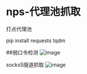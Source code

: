 # nps-代理池抓取
打点代理池

pip install requests tqdm

##弱口令检测
![image](https://github.com/user-attachments/assets/49363610-13ea-407b-b799-9df51fb3657b)

socks5隧道抓取
![image](https://github.com/user-attachments/assets/2e83b274-1dea-41cf-b00e-ce1dcf46536e)

